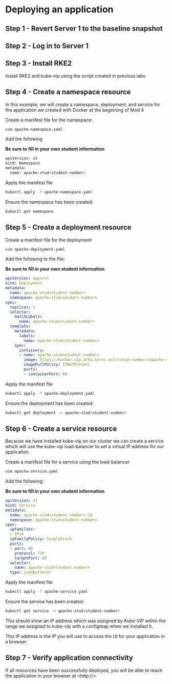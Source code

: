 # Deploying an application

## Step 1 - Revert Server 1 to the baseline snapshot

## Step 2 - Log in to Server 1

## Step 3 - Install RKE2

Install RKE2 and kube-vip using the script created in previous labs

## Step 4 - Create a namespace resource

In this example, we will create a namespace, deployment, and service for the application we created with Docker at the beginning of Mod 4

Create a manifest file for the namespace:

```bash
vim apache-namespace.yaml
```

Add the following

**Be sure to fill in your own student information**

```bash
apiVersion: v1
kind: Namespace
metadata:
  name: apache-stud<student-number>
```

Apply the manifest file

```bash
kubectl apply -f apache-namespace.yaml
```

Ensure the namespace has been created:

```bash
kubectl get namespace
```

## Step 5 - Create a deployment resource

Create a manifest file for the deployment

```bash
vim apache-deployment.yaml
```

Add the following to the file:

**Be sure to fill in your own student information**

```yaml
apiVersion: apps/v1
kind: Deployment
metadata:
  name: apache-stud<student-number>
  namespace: apache-stud<student-number>
spec:
  replicas: 1
  selector:
    matchLabels:
      name: apache-stud<student-number>
  template:
    metadata:
      labels:
        name: apache-stud<student-number>
    spec:
      containers:
      - name: apache-stud<student-number>
        image: https://harbor.vip.ark1.soroc.mil/<stud-number>/apache-server:<tag-with-stud-number>
        imagePullPolicy: IfNotPresent
        ports:
        - containerPort: 80
```

Apply the manifest file

```bash
kubectl apply -f apache-deployment.yaml
```

Ensure the deployment has been created:

```bash
kubectl get deployment -n apache-stud<student-number>
```

## Step 6 - Create a service resource

Because we have installed kube-vip on our cluster we can create a service which will use the kube-vip load-balancer to set a virtual IP address for our application.

Create a manifest file for a service using the load-balancer

```bash
vim apache-service.yaml
```

Add the following:

**Be sure to fill in your own student information**

```yaml
apiVersion: v1
kind: Service
metadata:
  name: apache-stud<student-number>-lb
  namespace: apache-stud<student-number>
spec:
  ipFamilies:
  - IPv4
  ipFamilyPolicy: SingleStack
  ports:
  - port: 80
    protocol: TCP
    targetPort: 80
  selector:
    name: apache-stud<student-number>
  type: LoadBalancer
```

Apply the manifest file

```bash
kubectl apply -f apache-service.yaml
```

Ensure the service has been created:

```bash
kubectl get service -n apache-stud<student-number>
```

This should show an IP address which was assigned by Kube-VIP within the range we assigned to kube-vip with a configmap when we installed it.

This IP address is the IP you will use to access the UI for your application in a browser.

## Step 7 - Verify application connectivity

If all resources have been successfully deployed, you will be able to reach the application in your browser at <http://<apache-ip>>

```